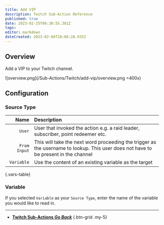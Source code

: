 ```yaml
---
title: Add VIP
description: Twitch Sub-Action Reference
published: true
date: 2023-02-25T06:30:55.381Z
tags: 
editor: markdown
dateCreated: 2023-02-04T10:06:28.935Z
---
```


## Overview
Add a VIP to your Twitch channel.

![overview.png](/Sub-Actions/Twitch/add-vip/overview.png =400x)

## Configuration
### Source Type
Name | Description
----:|:------------
`User` | User that invoked the action e.g. a raid leader, subscriber, point redeemer etc.
`From Input` | This will take the next word proceeding the trigger as the username to lookup. This user does not have to be present in the channel
`Variable` | Use the content of an existing variable as the target
{.vars-table}

### Variable
If you selected `Variable` as your `Source Type`, enter the name of the variable you would like to read in.

---

- [<i class="mdi mdi-chevron-left"></i>**Twitch Sub-Actions *Go Back***](/Sub-Actions/Twitch)
{.btn-grid .my-5}